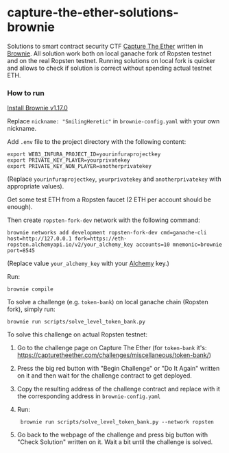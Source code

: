 # capture-the-ether-solutions-brownie

Solutions to smart contract security CTF [Capture The Ether](https://capturetheether.com/) written in [Brownie](https://eth-brownie.readthedocs.io/en/stable/). All solution work both on local ganache fork of Ropsten testnet and on the real Ropsten testnet. Running solutions on local fork is quicker and allows to check if solution is correct without spending actual testnet ETH.

### How to run

[Install Brownie v1.17.0](https://eth-brownie.readthedocs.io/en/stable/install.html)

Replace `nickname: "SmilingHeretic"` in `brownie-config.yaml` with your own nickname.

Add `.env` file to the project directory with the following content:
    
    export WEB3_INFURA_PROJECT_ID=yourinfuraprojectkey
    export PRIVATE_KEY_PLAYER=yourprivatekey
    export PRIVATE_KEY_NON_PLAYER=anotherprivatekey
    
(Replace `yourinfuraprojectkey`, `yourprivatekey` and `anotherprivatekey` with appropriate values).

Get some test ETH from a Ropsten faucet (2 ETH per account should be enough).

Then create `ropsten-fork-dev` network with the following command:

    brownie networks add development ropsten-fork-dev cmd=ganache-cli host=http://127.0.0.1 fork=https://eth-ropsten.alchemyapi.io/v2/your_alchemy_key accounts=10 mnemonic=brownie port=8545
    
(Replace value `your_alchemy_key` with your [Alchemy](https://www.alchemy.com/) key.)

Run:
    
    brownie compile
    
To solve a challenge (e.g. `token-bank`) on local ganache chain (Ropsten fork), simply run:
  
    brownie run scripts/solve_level_token_bank.py

To solve this challenge on actual Ropsten testnet:

1. Go to the challenge page on Capture The Ether (for `token-bank` it's: https://capturetheether.com/challenges/miscellaneous/token-bank/)
2. Press the big red button with "Begin Challenge" or "Do It Again" written on it and then wait for the challenge contract to get deployed.
3. Copy the resulting address of the challenge contract and replace with it the corresponding address in `brownie-config.yaml`
4. Run:
  
        brownie run scripts/solve_level_token_bank.py --network ropsten
5. Go back to the webpage of the challenge and press big button with "Check Solution" written on it. Wait a bit until the challenge is solved.

